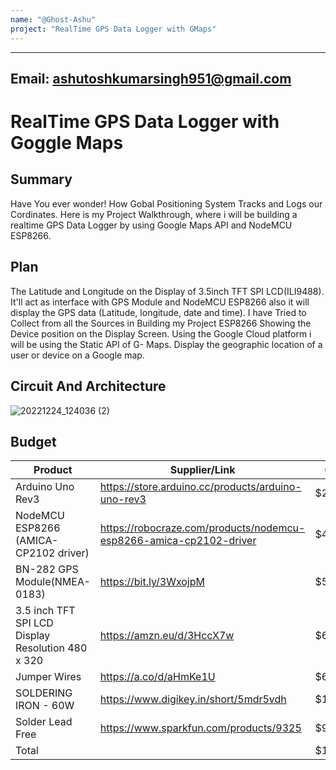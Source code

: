 ```yaml
---
name: "@Ghost-Ashu"
project: "RealTime GPS Data Logger with GMaps"
---
```

---
Email: ashutoshkumarsingh951@gmail.com
---
# RealTime GPS Data Logger with Goggle Maps

## Summary

Have You ever wonder! How Gobal Positioning System Tracks and Logs our Cordinates. Here  is my Project Walkthrough, where i will be building a realtime GPS Data Logger by using  Google Maps API and NodeMCU ESP8266.

## Plan

The Latitude and Longitude on the Display of 3.5inch TFT SPI LCD(ILI9488). It'll act as interface with GPS Module and NodeMCU ESP8266 also it will display the GPS data (Latitude, longitude, date and time). I have Tried to Collect from all the Sources in Building my Project
ESP8266 Showing the Device position on the Display Screen. Using the Google Cloud platform i will be using the Static API of G- Maps. Display the geographic location of a user or device on a Google map.

## Circuit And Architecture
![20221224_124036 (2)](https://user-images.githubusercontent.com/41056892/209425577-d997ff2b-fc51-44ff-b319-5751af7988ad.png)


## Budget

| Product                                          | Supplier/Link                                                                   | Cost   |
| -------------------------------------------------| --------------------------------------------------------------------------------| ------ |
| Arduino Uno Rev3                                 |     https://store.arduino.cc/products/arduino-uno-rev3                          | $25.60 |
| NodeMCU ESP8266 (AMICA-CP2102 driver)            |     https://robocraze.com/products/nodemcu-esp8266-amica-cp2102-driver          | $4.10  |
|BN-282 GPS Module(NMEA-0183)                      |     https://bit.ly/3WxojpM                                                      | $53.71 |
|3.5 inch TFT SPI LCD Display Resolution 480 x 320 |     https://amzn.eu/d/3HccX7w						                                       | $64.55 |
|Jumper Wires					                             |     https://a.co/d/aHmKe1U							                                         | $6.98  |
|SOLDERING IRON - 60W                              |     https://www.digikey.in/short/5mdr5vdh                                       | $16.47 |
|Solder Lead Free                                  |     https://www.sparkfun.com/products/9325                                      | $9.95  |
| Total                                            |                                                                                 | $181.36|
